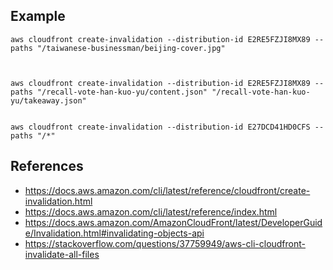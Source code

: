 ## Example
```
aws cloudfront create-invalidation --distribution-id E2RE5FZJI8MX89 --paths "/taiwanese-businessman/beijing-cover.jpg"


```

```

aws cloudfront create-invalidation --distribution-id E2RE5FZJI8MX89 --paths "/recall-vote-han-kuo-yu/content.json" "/recall-vote-han-kuo-yu/takeaway.json"

```

```

aws cloudfront create-invalidation --distribution-id E27DCD41HD0CFS --paths "/*"

```

## References
* https://docs.aws.amazon.com/cli/latest/reference/cloudfront/create-invalidation.html
* https://docs.aws.amazon.com/cli/latest/reference/index.html
* https://docs.aws.amazon.com/AmazonCloudFront/latest/DeveloperGuide/Invalidation.html#invalidating-objects-api
* https://stackoverflow.com/questions/37759949/aws-cli-cloudfront-invalidate-all-files
